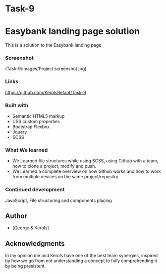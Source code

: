 # Task-9

# Easybank landing page solution

This is a solution to the Easybank landing page

### Screenshot

(Task-9/images/Project screenshot.jpg)

### Links

https://github.com/KerolsRefaat/Task-9

### Built with

- Semantic HTML5 markup
- CSS custom properties
- Bootstrap Flexbox
- Jquery
- SCSS

### What We learned

-  We Learned file structures while using SCSS, using Github with a team, how to clone a project, modify and push.
- We Learned a complete overview on how Github works and how to work from multiple devices on the same project/repositry

### Continued development

JavaScript, File structuring and components placing


## Author

- [George & Kerols]


## Acknowledgments

In my opinion me and Kerols have one of the best team synergies, inspired by how we go from not understanding a concept to fully comprehending it by being presistent.
